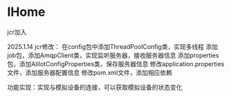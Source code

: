 # IHome
jcr加入

2025.1.14
jcr修改：
  在config包中添加ThreadPoolConfig类，实现多线程
  添加job包，添加AmqpClient类，实现监听服务器，接收服务器信息
  添加properties包，添加AliIotConfigProperties类，保存服务器信息
  修改application.properties文件，添加服务器配置信息
  修改pom.xml文件，添加相应依赖
  
  功能实现：实现与模拟设备的连接，可以获取模拟设备的状态变化